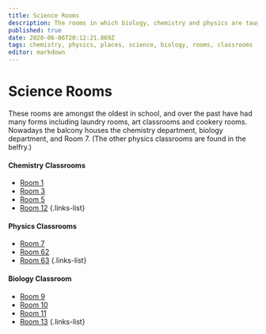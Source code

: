 ```yaml
---
title: Science Rooms
description: The rooms in which biology, chemistry and physics are taught
published: true
date: 2020-06-06T20:12:21.869Z
tags: chemistry, physics, places, science, biology, rooms, classrooms
editor: markdown
---
```


# Science Rooms
These rooms are amongst the oldest in school, and over the past have had many forms including laundry rooms, art classrooms and cookery rooms. Nowadays the balcony houses the chemistry department, biology department, and Room 7. (The other physics classrooms are found in the belfry.)

#### Chemistry Classrooms
- [Room 1](/groups/rooms/science-rooms/room-1)
- [Room 3](/groups/rooms/science-rooms/room-3)
- [Room 5](/groups/rooms/science-rooms/room-5)
- [Room 12](/groups/rooms/science-rooms/room-12)
{.links-list}

#### Physics Classrooms
- [Room 7](/groups/rooms/science-rooms/room-7)
- [Room 62](/groups/rooms/science-rooms/room-62)
- [Room 63](/groups/rooms/science-rooms/room-63)
{.links-list}

#### Biology Classroom
- [Room 9](/groups/rooms/science-rooms/room-9)
- [Room 10](/groups/rooms/science-rooms/room-10)
- [Room 11](/groups/rooms/science-rooms/room-11)
- [Room 13](/groups/rooms/science-rooms/room-13)
{.links-list}